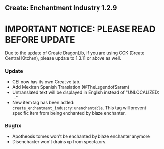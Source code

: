 ## Create: Enchantment Industry 1.2.9

# **IMPORTANT NOTICE**: PLEASE READ BEFORE UPDATE
Due to the update of Create DragonLib, if you are using CCK (Create Central Kitchen), please update to 1.3.11 or above as well.

### Update
- CEI now has its own Creative tab.
- Add Mexican Spanish Translation (@TheLegendofSaram)
- Untranslated text will be displayed in English instead of "UNLOCALIZED: ..."
- New item tag has been added: `create_enchantment_industry:unenchantable`. This tag will prevent specific item from being enchanted by blaze enchanter.

### Bugfix
- Apotheosis tomes won't be enchanted by blaze enchanter anymore
- Disenchanter won't drains xp from spectators.